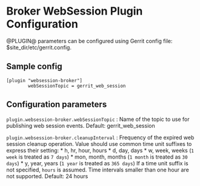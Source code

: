 Broker WebSession Plugin Configuration
======================

@PLUGIN@ parameters can be configured using Gerrit config file: $site_dir/etc/gerrit.config.

Sample config
---------------------

```
[plugin "websession-broker"]
        webSessionTopic = gerrit_web_session
```

Configuration parameters
---------------------

`plugin.websession-broker.webSessionTopic`
:	Name of the topic to use for publishing web session events.
	Default: gerrit\_web\_session

`plugin.websession-broker.cleanupInterval`
:	Frequency of the expired web session cleanup operation.
	Value should use common time unit suffixes to express their setting:
	* h, hr, hour, hours
	* d, day, days
	* w, week, weeks (`1 week` is treated as `7 days`)
	* mon, month, months (`1 month` is treated as `30 days`)
	* y, year, years (`1 year` is treated as `365 days`)
	If a time unit suffix is not specified, `hours` is assumed.
	Time intervals smaller than one hour are not supported.
	Default: 24 hours